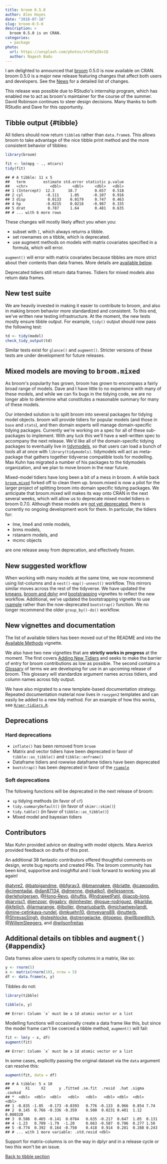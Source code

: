 ```yaml
---
title: broom 0.5.0
author: Alex Hayes
date: "2018-07-18"
slug: broom-0-5-0
description: > 
  broom 0.5.0 is on CRAN.
categories:
  - package
photo:
  url: https://unsplash.com/photos/vYcH7pI6v1Q
  author: Nagesh Badu
---
```




<html>
<style>
h2 code {
    font-size: 1em;
}
</style>
</html>

I am delighted to announced that [broom](https://broom.tidyverse.org/) 0.5.0 is now available on CRAN. broom 0.5.0 is a major new release featuring changes that affect both users and developers. See the [News]( https://broom.tidyverse.org/news/) for a detailed list of changes.

This release was possible due to RStudio's internship program, which has enabled me to act as broom's maintainer for the course of the summer. David Robinson continues to steer design decisions. Many thanks to both RStudio and Dave for this opportunity.

## Tibble output {#tibble}

All tidiers should now return `tibble`s rather than `data.frame`s. This allows broom to take advantage of the nice tibble print method and the more consistent behavior of tibbles:


```r
library(broom)

fit <- lm(mpg ~ ., mtcars)
tidy(fit)
```

```
## # A tibble: 11 x 5
##   term        estimate std.error statistic p.value
##   <chr>          <dbl>     <dbl>     <dbl>   <dbl>
## 1 (Intercept)  12.3      18.7        0.657   0.518
## 2 cyl          -0.111     1.05      -0.107   0.916
## 3 disp          0.0133    0.0179     0.747   0.463
## 4 hp           -0.0215    0.0218    -0.987   0.335
## 5 drat          0.787     1.64       0.481   0.635
## # ... with 6 more rows
```


These changes will mostly likely affect you when you:

- subset with `[`, which always returns a tibble.
- set rownames on a tibble, which is deprecated.
- use augment methods on models with matrix covariates specified in a formula, which will error.

`augment()` will error with matrix covariates because tibbles are more strict about their contents than data frames. More details are [available below](#appendix).

Deprecated tidiers still return data frames. Tidiers for mixed models also return data frames.

## New test suite

We are heavily invested in making it easier to contribute to broom, and also in making broom behavior more standardized and consistent. To this end, we've written new testing infrastructure. At the moment, the new tests mostly ensure tibble output. For example, `tidy()` output should now pass the following test:


```r
td <- tidy(model)
check_tidy_output(td)
```

Similar tests exist for `glance()` and `augment()`. Stricter versions of these tests are under development for future releases.

## Mixed models are moving to `broom.mixed`

As broom's popularity has grown, broom has grown to encompass a fairly broad range of models. Dave and I have little to no experience with many of these models, and while we can fix bugs in the tidying code, we are no longer able to determine what constitutes a reasonable summary for many of these models.

Our intended solution is to split broom into several packages for tidying model objects. broom will provide tidiers for popular models (and those in `base` and `stats`), and then domain experts will manage domain-specific tidying packages. Currently we're working on a spec for all of these sub-packages to implement. With any luck this we'll have a well-written spec to accompany the next release. We'd like all of the domain-specific tidying packages to eventually live in [tidymodels](https://github.com/tidymodels), so that users can load a bunch of tools all at once with `library(tidymodels)`. tidymodels will act as meta-package that gathers together tidyverse compatible tools for modelling. Max Kuhn has migrated a number of his packages to the tidymodels organization, and we plan to move broom in the near future.

Mixed-model tidiers have long been a bit of a mess in broom. A while back [`broom.mixed`](https://github.com/bbolker/broom.mixed) forked off to clean them up. broom.mixed is now a pilot for the larger project of splitting broom into domain specific tidying packages. We anticipate that broom.mixed will makes its way onto CRAN in the next several weeks, which will allow us to deprecate mixed model tidiers in broom 0.7.0. Although these models are [not yet deprecated](https://broom.tidyverse.org/news/index.html#deprecations), there is currently no ongoing development work for them. In particular, the tidiers for:

- lme, lme4 and nmle models,
- brms models,
- rstanarm models, and 
- mcmc objects

are one release away from deprecation, and effectively frozen.

## New suggested workflow

When working with many models at the same time, we now recommend using list-columns and a `nest()-map()-unnest()` workflow. This mirrors similar moves across the rest of the tidyverse. We have updated the [kmeans](https://broom.tidyverse.org/articles/kmeans.html), [broom and dplyr](https://broom.tidyverse.org/articles/broom_and_dplyr.html) and  [bootstrapping](https://broom.tidyverse.org/articles/bootstrapping.html) vignettes to reflect the new workflow. Additional, we've updated the bootstrapping vignette to use [rsample](https://tidymodels.github.io/rsample/) rather than the now-deprecated `bootstrap()` function. We no longer recommend the older `group_by()-do()` workflow.

## New vignettes and documentation

The list of available tidiers has been moved out of the README and into the [Available Methods](https://broom.tidyverse.org/articles/available-methods.html) vignette. 

We also have two new vignettes that are **strictly works in progress** at the moment. The first covers [Adding New Tidiers](https://broom.tidyverse.org/articles/adding-tidiers.html) and seeks to make the barrier of entry for broom contributions as low as possible. The second contains a [Glossary](https://broom.tidyverse.org/articles/glossary.html) of terms we are developing for use in an upcoming release of broom. This glossary will standardize argument names across tidiers, and column names across tidy output.

We have also migrated to a new template-based documentation strategy. Repeated documentation material now lives in `roxygen2` templates and can easily be added to a new tidy method. For an example of how this works, see [`R/aer-tidiers.R`](https://github.com/tidyverse/broom/blob/master/R/aer-tidiers.R).

## Deprecations

### Hard deprecations

- `inflate()` has been removed from `broom`
- Matrix and vector tidiers have been deprecated in  favor of `tibble::as_tibble()` and `tibble::enframe()`
- Dataframe tidiers and rowwise dataframe tidiers have been deprecated
- `bootstrap()` has been deprecated in favor of the [`rsample`](https://tidymodels.github.io/rsample/)

### Soft deprecations

The following functions will be deprecated in the next release of broom:

- `sp` tidying methods (in favor of `sf`)
- `tidy.summaryDefault()` (in favor of `skimr::skim()`)
- `tidy.table()` (in favor of `tibble::as_tibble()`)
- Mixed model and bayesian tidiers

## Contributors

Max Kuhn provided advice on dealing with model objects. Mara Averick provided feedback on drafts of this post.

An additional 38 fantastic contributors offered thoughtful comments on design, wrote bug reports and created PRs. The broom community has been kind, supportive and insighftul and I look forward to working you all again!

[@atyre2](https://github.com/atyre2), [@batpigandme](https://github.com/batpigandme), [@bfgray3](https://github.com/bfgray3), [@bmannakee](https://github.com/bmannakee), [@briatte](https://github.com/briatte), [@cawoodjm](https://github.com/cawoodjm), [@cimentadaj](https://github.com/cimentadaj), [@dan87134](https://github.com/dan87134), [@dmenne](https://github.com/dmenne), [@ekatko1](https://github.com/ekatko1), [@ellessenne](https://github.com/ellessenne), [@erleholgersen](https://github.com/erleholgersen), [@Hong-Revo](https://github.com/Hong-Revo), [@huftis](https://github.com/huftis), [@IndrajeetPatil](https://github.com/IndrajeetPatil), [@jacob-long](https://github.com/jacob-long), [@jarvisc1](https://github.com/jarvisc1), [@jenzopr](https://github.com/jenzopr), [@jgabry](https://github.com/jgabry), [@jimhester](https://github.com/jimhester), [@josue-rodriguez](https://github.com/josue-rodriguez), [@karldw](https://github.com/karldw), [@kfeilich](https://github.com/kfeilich), [@larmarange](https://github.com/larmarange), [@lboller](https://github.com/lboller), [@mariusbarth](https://github.com/mariusbarth), [@michaelweylandt](https://github.com/michaelweylandt), [@mine-cetinkaya-rundel](https://github.com/mine-cetinkaya-rundel), [@mkuehn10](https://github.com/mkuehn10), [@mvevans89](https://github.com/mvevans89), [@nutterb](https://github.com/nutterb), [@ShreyasSingh](https://github.com/ShreyasSingh), [@stephlocke](https://github.com/stephlocke), [@strengejacke](https://github.com/strengejacke), [@topepo](https://github.com/topepo), [@willbowditch](https://github.com/willbowditch), [@WillemSleegers](https://github.com/WillemSleegers), and [@wilsonfreitas](https://github.com/wilsonfreitas)


## Additional details on tibbles and `augment()` {#appendix}

Data frames allow users to specify columns in a matrix, like so:


```r
y <- rnorm(5)
x <- matrix(rnorm(10), nrow = 5)
df <- data.frame(x, y)
```

Tibbles do not:


```r
library(tibble)

tibble(x, y)
```

```
## Error: Column `x` must be a 1d atomic vector or a list
```

Modelling functions will occasionally create a data frame like this, but since the model frame can't be coerced a tibble method, `augment()` will fail:


```r
fit <- lm(y ~ x, df)
augment(fit)
```

```
## Error: Column `x` must be a 1d atomic vector or a list
```

In some cases, explicitly passing the original dataset via the `data` argument can resolve this:


```r
augment(fit, data = df)
```

```
## # A tibble: 5 x 10
##       X1     X2      y .fitted .se.fit  .resid  .hat .sigma  .cooksd
## *  <dbl>  <dbl>  <dbl>   <dbl>   <dbl>   <dbl> <dbl>  <dbl>    <dbl>
## 1 -0.835 -1.05  -0.173 -0.0393   0.776 -0.133  0.966  0.854 7.74    
## 2  0.145  0.766 -0.336 -0.359    0.500  0.0231 0.401  1.12  0.000320
## 3  0.586  0.465 -0.141  0.0764   0.635 -0.217  0.647  1.05  0.131   
## 4 -1.23   0.709 -1.79  -1.20     0.663 -0.587  0.706  0.277 1.50    
## 5 -0.774  0.392  0.164 -0.750    0.418  0.914  0.281  0.288 0.243   
## # ... with 1 more variable: .std.resid <dbl>
```

Support for matrix-columns is on the way in dplyr and in a release cycle or two this won't be an issue.

[Back to tibble section](#tibble)
